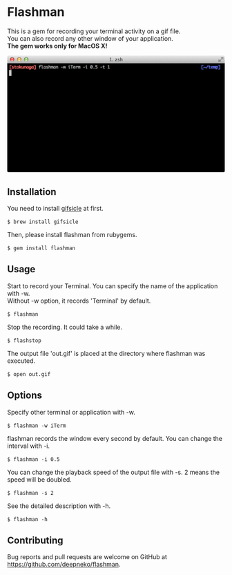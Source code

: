 # Flashman 

This is a gem for recording your terminal activity on a gif file.  
You can also record any other window of your application.  
**The gem works only for MacOS X!**

![out](https://github.com/deepneko/flashman/blob/master/img/flashman.gif "out")

## Installation

You need to install [gifsicle](https://www.lcdf.org/gifsicle/ "gifsicle") at first.

    $ brew install gifsicle

Then, please install flashman from rubygems.

    $ gem install flashman

## Usage

Start to record your Terminal. You can specify the name of the application with -w.  
Without -w option, it records 'Terminal' by default.

    $ flashman

Stop the recording. It could take a while.

    $ flashstop

The output file 'out.gif' is placed at the directory where flashman was executed.

    $ open out.gif

## Options

Specify other terminal or application with -w.

    $ flashman -w iTerm

flashman records the window every second by default. You can change the interval with -i.

    $ flashman -i 0.5

You can change the playback speed of the output file with -s. 2 means the speed will be doubled.

    $ flashman -s 2

See the detailed description with -h.

    $ flashman -h

## Contributing

Bug reports and pull requests are welcome on GitHub at https://github.com/deepneko/flashman.


